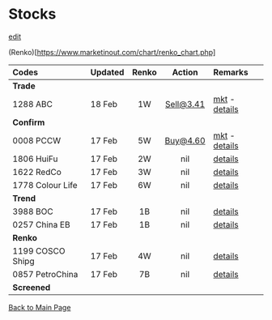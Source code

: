 # Stocks
[edit](https://github.com/alwinwoo/alwinwoo.github.io/edit/master/stocks.md)

(Renko)[https://www.marketinout.com/chart/renko_chart.php]

Codes            | Updated | Renko | Action  | Remarks
:---             | :---    | :---: | :---:   | :---
**Trade**        | 
1288 ABC         | 18 Feb  | 1W    | Sell@3.41 | [mkt](https://www.marketinout.com/chart/stock_chart.php?symbol=1288.HK) - [details](https://alwinwoo.github.io/stocks/1288.html)
**Confirm**      |
0008 PCCW        | 17 Feb  | 5W    | Buy@4.60  | [mkt](https://www.marketinout.com/chart/stock_chart.php?symbol=0008.HK) - [details](https://alwinwoo.github.io/stocks/0008.html)
1806 HuiFu       | 17 Feb  | 2W    | nil    | [details](https://alwinwoo.github.io/stocks/1806.html)
1622 RedCo       | 17 Feb  | 3W    | nil    | [details](https://alwinwoo.github.io/stocks/1622.html)
1778 Colour Life | 17 Feb  | 6W    | nil    | [details](https://alwinwoo.github.io/stocks/1778.html)
**Trend**        |
3988 BOC         | 17 Feb  | 1B    | nil    | [details](https://alwinwoo.github.io/stocks/3988.html)
0257 China EB    | 17 Feb  | 1B    | nil    | [details](https://alwinwoo.github.io/stocks/0257.html)
**Renko**        |
1199 COSCO Shipg | 17 Feb  | 4W    | nil    | [details](https://alwinwoo.github.io/stocks/1199.html)
0857 PetroChina  | 17 Feb  | 7B    | nil    | [details](https://alwinwoo.github.io/stocks/0857.html)
**Screened**     |

[Back to Main Page](https://alwinwoo.github.io/)
